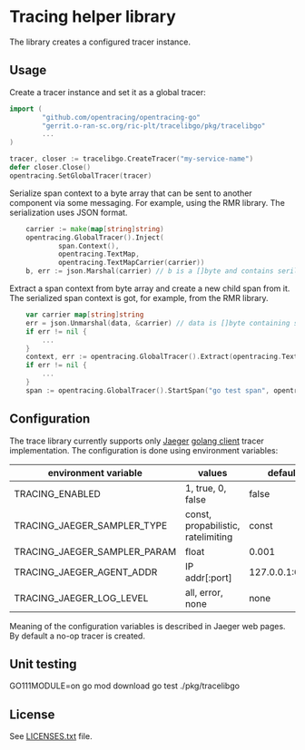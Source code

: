 # Tracing helper library

The library creates a configured tracer instance.


## Usage

Create a tracer instance and set it as a global tracer:

```go
import (
		"github.com/opentracing/opentracing-go"
        "gerrit.o-ran-sc.org/ric-plt/tracelibgo/pkg/tracelibgo"
        ...
)

tracer, closer := tracelibgo.CreateTracer("my-service-name")
defer closer.Close()
opentracing.SetGlobalTracer(tracer)
```

Serialize span context to a byte array that can be sent
to another component via some messaging. For example, using
the RMR library. The serialization uses JSON format.

```go
	carrier := make(map[string]string)
	opentracing.GlobalTracer().Inject(
			span.Context(),
			opentracing.TextMap,
			opentracing.TextMapCarrier(carrier))
	b, err := json.Marshal(carrier) // b is a []byte and contains serilized span context
```

Extract a span context from byte array and create a new child span from it.
The serialized span context is got, for example, from the RMR library.

```go
	var carrier map[string]string
	err = json.Unmarshal(data, &carrier) // data is []byte containing serialized span context
	if err != nil {
		...
	}
	context, err := opentracing.GlobalTracer().Extract(opentracing.TextMap, opentracing.TextMapCarrier(carrier))
	if err != nil {
		...
	}
	span := opentracing.GlobalTracer().StartSpan("go test span", opentracing.ChildOf(context))
```

## Configuration

The trace library currently supports only [Jaeger](https://www.jaegertracing.io/) [golang client](https://github.com/jaegertracing/jaeger-client-go) tracer implementation.
The configuration is done using environment variables:

| environment variable         | values                              | default        |
| ---------------------------- |------------------------------------ | -------------- |
| TRACING_ENABLED              | 1, true, 0, false                   | false          |
| TRACING_JAEGER_SAMPLER_TYPE  | const, propabilistic, ratelimiting  | const          |
| TRACING_JAEGER_SAMPLER_PARAM | float                               | 0.001          |
| TRACING_JAEGER_AGENT_ADDR    | IP addr[:port]                      | 127.0.0.1:6831 |
| TRACING_JAEGER_LOG_LEVEL     | all, error, none                    | none           |

Meaning of the configuration variables is described in Jaeger web pages.
By default a no-op tracer is created.


## Unit testing

 GO111MODULE=on go mod download
 go test ./pkg/tracelibgo

## License

See [LICENSES.txt](LICENSES.txt) file.
